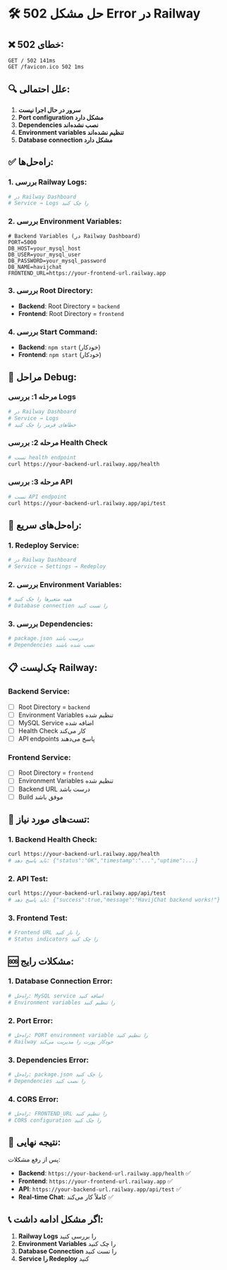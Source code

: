 # 🛠️ حل مشکل 502 Error در Railway

## ❌ **خطای 502:**
```
GET / 502 141ms
GET /favicon.ico 502 1ms
```

## 🔍 **علل احتمالی:**

1. **سرور در حال اجرا نیست**
2. **Port configuration مشکل دارد**
3. **Dependencies نصب نشده‌اند**
4. **Environment variables تنظیم نشده‌اند**
5. **Database connection مشکل دارد**

## ✅ **راه‌حل‌ها:**

### **1. بررسی Railway Logs:**
```bash
# در Railway Dashboard
# Service → Logs را چک کنید
```

### **2. بررسی Environment Variables:**
```env
# Backend Variables (در Railway Dashboard)
PORT=5000
DB_HOST=your_mysql_host
DB_USER=your_mysql_user
DB_PASSWORD=your_mysql_password
DB_NAME=havijchat
FRONTEND_URL=https://your-frontend-url.railway.app
```

### **3. بررسی Root Directory:**
- **Backend**: Root Directory = `backend`
- **Frontend**: Root Directory = `frontend`

### **4. بررسی Start Command:**
- **Backend**: `npm start` (خودکار)
- **Frontend**: `npm start` (خودکار)

## 🔧 **مراحل Debug:**

### **مرحله 1: بررسی Logs**
```bash
# در Railway Dashboard
# Service → Logs
# خطاهای قرمز را چک کنید
```

### **مرحله 2: بررسی Health Check**
```bash
# تست health endpoint
curl https://your-backend-url.railway.app/health
```

### **مرحله 3: بررسی API**
```bash
# تست API endpoint
curl https://your-backend-url.railway.app/api/test
```

## 🚀 **راه‌حل‌های سریع:**

### **1. Redeploy Service:**
```bash
# در Railway Dashboard
# Service → Settings → Redeploy
```

### **2. بررسی Environment Variables:**
```bash
# همه متغیرها را چک کنید
# Database connection را تست کنید
```

### **3. بررسی Dependencies:**
```bash
# package.json درست باشد
# Dependencies نصب شده باشند
```

## 📋 **چک‌لیست Railway:**

### **Backend Service:**
- [ ] Root Directory = `backend`
- [ ] Environment Variables تنظیم شده
- [ ] MySQL Service اضافه شده
- [ ] Health Check کار می‌کند
- [ ] API endpoints پاسخ می‌دهند

### **Frontend Service:**
- [ ] Root Directory = `frontend`
- [ ] Environment Variables تنظیم شده
- [ ] Backend URL درست باشد
- [ ] Build موفق باشد

## 🧪 **تست‌های مورد نیاز:**

### **1. Backend Health Check:**
```bash
curl https://your-backend-url.railway.app/health
# باید پاسخ دهد: {"status":"OK","timestamp":"...","uptime":...}
```

### **2. API Test:**
```bash
curl https://your-backend-url.railway.app/api/test
# باید پاسخ دهد: {"success":true,"message":"HavijChat backend works!"}
```

### **3. Frontend Test:**
```bash
# Frontend URL را باز کنید
# Status indicators را چک کنید
```

## 🆘 **مشکلات رایج:**

### **1. Database Connection Error:**
```bash
# راه‌حل: MySQL service اضافه کنید
# Environment variables را تنظیم کنید
```

### **2. Port Error:**
```bash
# راه‌حل: PORT environment variable را تنظیم کنید
# Railway خودکار پورت را مدیریت می‌کند
```

### **3. Dependencies Error:**
```bash
# راه‌حل: package.json را چک کنید
# Dependencies را نصب کنید
```

### **4. CORS Error:**
```bash
# راه‌حل: FRONTEND_URL را تنظیم کنید
# CORS configuration را چک کنید
```

## 🎯 **نتیجه نهایی:**

پس از رفع مشکلات:
- **Backend**: `https://your-backend-url.railway.app/health` ✅
- **Frontend**: `https://your-frontend-url.railway.app` ✅
- **API**: `https://your-backend-url.railway.app/api/test` ✅
- **Real-time Chat**: کاملاً کار می‌کند ✅

## 📞 **اگر مشکل ادامه داشت:**

1. **Railway Logs** را بررسی کنید
2. **Environment Variables** را چک کنید
3. **Database Connection** را تست کنید
4. **Service را Redeploy** کنید
